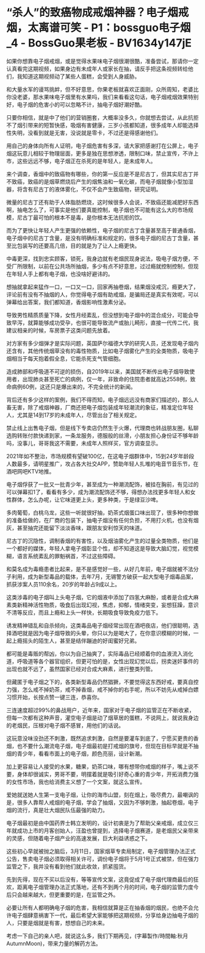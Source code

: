 # “杀人”的致癌物成戒烟神器？电子烟戒烟，太离谱可笑 - P1：bossguo电子烟_4 - BossGuo果老板 - BV1634y147jE

如果你想靠电子烟戒烟，或是觉得水果味电子烟很潮很酷，准备尝试，那请你一定认真看完这期视频，如果身边有未成年人或家长在抽，请反手把这条视频转给他们，我知道这期视频动了某些人蛋糕，会受到人身威胁。

和大量水军的谩骂挑衅，但不好意思，你果老板就喜欢正面刚，众所周知，老婆比你没老婆，那水果味电子烟里有水果吗，我们来看看这句话，电子烟戒烟效果特别好，电子烟的危害小的可以忽略不计，抽电子烟好潮好酷。

只要你相信，就是中了他们的营销圈套，大概率没多久，你就想去尝试，从此抗拒不了烟引带来的短暂快感，吸烟有害健康，三岁小孩都知道，很多成年人却能选择性失明，没看到就是无害，没说就是零卡，不过还是得感谢他们。

用自己的身体向所有人证明，电子烟危害有多深，请大家把感谢打在公屏上，电子烟这玩意儿相较于物理层面，更多是独在思想渗透，限制口味，禁止宣传，不许上市，这些远远不够，电子烟正在杀死的是年轻人，是未成年人。

来个调查，香烟中的致癌物有哪些，你的第一反应是不是尼古丁，但其实尼古丁并不致癌，致癌的是烟草燃烧后产生的烟焦油和一氧化碳，而电子烟就像小型加湿器，将含有尼古丁的液体雾化，不仅不会产生致癌物，研究证明。

微量的尼古丁还有助于人体脂肪燃烧，这时候很多人会说，不致癌还能减肥好东西啊，抽电怎么了，可事实是他们要真能控制，电子烟也不可能有这么大的市场规模，尼古丁最可怕的根本不是毒，是你根本无法抗拒的饮。

而为了更快让年轻人产生更强的依赖性，电子烟的尼古丁含量甚至高于普通香烟，电子烟中的尼古丁含量，是没有明确标准和规定的，很多电子烟的尼古丁含量，甚至比包装写的还要高几倍，目的就是为了让人上瘾更快。

中毒更深，找到忠实顾客，锁死，我身边就有老烟民现身说法，吸电子烟方便，不受厂所限制，以前在公共场所抽烟，多少有点不好意思，过过瘾就控制控制，但现在年轻人手上都有电子烟，也没啥好避讳的。

想抽就拿起来猛作一口，一口又一口，回家再抽卷烟，结果烟没戒沉，瘾更大了，评论前有没有不抽烟的人，你觉得电子烟有助戒烟，是骗局还是真实有效呢，可以弹幕给出答案，我们都知道，香烟影响性激素分泌。

导致男性精质质量下降，女性月经紊乱，但没想到电子烟中的混合成分，可能会导致早泻，就算能够成功受孕，也很可能导致流产或胎儿畸形，直接一代传二代，我建议相亲的时候，车房票子这类问题先放着。

对方家有多少烟弹才是实际问题，英国萨尔福德大学的研究人员，还发现电子烟内还含有，其他传统烟草没有的毒性物质，比如电子烟雾化产生的全类物质，吸电子烟相当于每天抱着假全息，它能杀死支气管细胞。

造成肺部和呼吸道不可逆的损伤，自2019年以来，美国就不断传出电子烟导致使用者，出现肺炎甚至死亡的病例，仅一年，非致命的住院患者就高达2558例，致命病例60例，这还只是爆出来的，不完全统计的新闻。

背后还有多少这样的案例，我们不得而知，电子烟远远没有商家们描述的，那么人畜无害，除了戒烟神器，厂商还把电子烟包装成年轻潮流的象征，精准定位年轻人，尤其是14到17岁的未成年人，尽管出台了相关规定。

禁止线上出售电子烟，但是线下专卖店仍然生于火爆，代理商也转战朋友圈，私聊选购转账付款快递到家，一条龙服务，德服般的丝滑，小朋友担心身份证不够年龄吗，没事儿，哥哥我这不需要，未成年人照样买，官方调查显示。

2021年如不整治，市场规模有望破100亿，在这电子烟群体中，15到24岁年龄段人数最多，请明星推广，攻占各大社交APP，赞助年轻人扎堆的电音节音乐节，在酒吧网吧KTV地推。

电子烟俘获了一批又一批青少年，甚至成为一种潮流配饰，被挂在胸前，有见过的可以弹幕扣1了，看看有多少，成为潮流配饰还不够，得想办法找更多年轻人和女性群体，怎么办呢，让它味道更上头，更多种类，于是绿豆沙啤。

多肉葡萄，白桃乌龙，这些一听就很好抽，奶茶式烟蛋口味出现了，很多种你想做的准备给做的，在厂商的包装下，抽电子烟没有任何负担，不用打火机，也没有烟灰，甚至抽完还能留下淡淡香味，跟朋友安利惊天的味道。

尼古丁的沉隐性，调制香烟的有害性，以及烟油雾化产生的过量全类物质，他们是一个都好的媒体，年轻人拿电子烟彰显个性，却不知道这是导致大脑幻觉，视觉模糊，语言系统紊乱的罪魁祸首，不过这些障碍。

和莫名成为毒瘾患者比起来，是不是感觉好一些，从好几年前，电子烟就被不法分子利用，成为新型毒品的载体，去年7月，无锡警方破获一起大型电子烟毒品案，抓获涉案人员110余名，20岁的年龄占9成以上。

这类涉毒的电子烟叫上头电子烟，它的烟液中添加了四氢大麻酚，或者是合成大麻素类新精神活性物质，吸食后出现幻视，焦虑，抑郁，情绪突变，妄想狂躁，意识不清等反应，而且上瘾和上头一样快，长期吸食导致免疫力低下。

诱发精神错乱和自杀倾向，这类毒品电子烟经常出现在酒吧夜店，他们很聪明，选择酒吧就是因为电子烟导致的头晕，你只以为是喝大了，在你意识模糊的时候，一起上瘾摇头的陌生人，甚至是结伴蹦迪的好闺蜜好兄弟。

都可能是毒贩的帮凶，你以为自己抽爽了，实际毒品已经顺着你的血液流入消化道，呼吸道等各个器官组织，但更可怕的是，女性出现幻觉以后，拐卖迷奸事件的出现也就不远了，虽然国家已经对合成大麻素，进行整类列管。

但藏匿于电子烟之下的，各类新型毒品仍然猖獗，不要觉得这东西好戒，要真自控力强，怎么戒不掉奶茶，戒不掉香烟，戒不掉你的右手呢，所以不妨先从戒掉白嫖习惯开始，长按点赞一键三连，恭喜你。

三连速度超过99%的鼻战用户，近年来，国家对于电子烟的监管正在不断收紧，但每一次都有这种声音，灌空电子烟是动了烟草居的蛋糕，不说网上，就说我身边的老烟民，压根对电子烟不感冒，用他们的话说。

这玩意没味没劲还不刺激，既然追求刺激，自然是要灌车到底了，宁愿买更贵的香烟，也不要什么潮流电子烟，电子烟最初是打戒烟的旗号，但现在目标早就是不抽烟的青少年，看看市面上的电子烟，颜色亮丽，设计新潮。

加上更容易让人接受的水果，糖果，奶茶口味，哪有想带你戒烟的样子，嘴上说不要，身体却很诚实，男哥不要，明摆着就是吸引好奇心重的青少年，开拓消费力强的女性市场，我也给消费主义想了一个文案，就这么宣传。

爱她就送她人生第一支电子烟，让你的海市山盟，刻在烟上，吸尽费力，最嘲讽的是，很多人靠帮人戒烟的电子烟，学会了抽烟，又因为不够刺激，抽起卷烟，电子烟的流行，真是壮大烟民队伍最强的助力。

电子烟最初是由中国药界士韩立发明的，设计初衷是为了帮助父亲戒烟，成立仅三年就成功上市的月客创始人，汪盈也曾提到，选择电子烟赛道，是老烟民父亲带来的灵感，但随着电子烟产业的高速发展，巨大利益诱惑之下。

这些初心早就被抛之脑后，3月11日，国家烟草专卖局制定，电子烟管理办法正式公告，售卖电子烟必须取得相关许可，调份电子烟将于5月1号正式被禁，但在强力监管之下，我并没有看到他们就此收敛，抓紧囤货。

先到先得，现在不买以后没有，等等宣传文案，这竟促成了电子烟代理商最后的狂欢，距离电子烟管理办法正式落地，还有不到两个月的时间，电子烟的监管力度今后只会越来越大，但更重要的是，在监管之外。

必要让所有人都明确电子烟的危害，我相信就算是正在抽香烟的烟民，也绝不会允许电子烟肆意祸害下一代，最后希望大家能够把这期视频，分享给身边抽电子烟的人，只要是烟就是有害，想想自己的未来。

考虑一下自己的亲人吧，就说这么多，我们下期再见，(字幕製作/時間軸:秋月AutumnMoon)，带来力量的解药方法。

